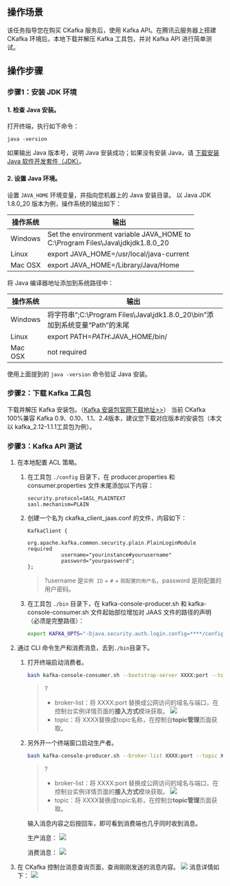 ## 操作场景

该任务指导您在购买 CKafka 服务后，使用 Kafka API。在腾讯云服务器上搭建 CKafka 环境后，本地下载并解压 Kafka 工具包，并对 Kafka API 进行简单测试。

## 操作步骤

### 步骤1：安装 JDK 环境

#### 1. 检查 Java 安装。

打开终端，执行如下命令：

```
java -version
```

如果输出 Java 版本号，说明 Java 安装成功；如果没有安装 Java，请 [下载安装 Java 软件开发套件（JDK）](http://kafka.apache.org/downloads)。


#### 2. 设置 Java 环境。

设置 `JAVA_HOME` 环境变量，并指向您机器上的 Java 安装目录。 
以 Java JDK 1.8.0_20 版本为例，操作系统的输出如下：

| 操作系统 | 输出                                                         |
| -------- | ------------------------------------------------------------ |
| Windows  | Set the environment variable JAVA_HOME to <br/>C:\Program Files\Java\jdkjdk1.8.0_20 |
| Linux    | export JAVA_HOME=/usr/local/java-current                     |
| Mac OSX  | export JAVA_HOME=/Library/Java/Home                          |

 将 Java 编译器地址添加到系统路径中：

| 操作系统 | 输出                                                         |
| -------- | ------------------------------------------------------------ |
| Windows  | 将字符串“;C:\Program Files\Java\jdk1.8.0_20\bin”添加到系统变量“Path”的末尾 |
| Linux    | export PATH=$PATH:$JAVA_HOME/bin/                            |
| Mac OSX  | not required                                                 |

 使用上面提到的 `java -version` 命令验证 Java 安装。

### 步骤2：下载 Kafka 工具包

下载并解压 Kafka 安装包。（[Kafka 安装包官网下载地址>>](http://kafka.apache.org/downloads)）
当前 CKafka 100%兼容 Kafka 0.9、0.10、1.1、2.4版本，建议您下载对应版本的安装包（本文以 kafka_2.12-1.1.1工具包为例）。

### 步骤3：Kafka API 测试

1. 在本地配置 ACL 策略。
   1. 在工具包 `./config` 目录下，在 producer.properties 和 consumer.properties 文件末尾添加以下内容：
      ```properties
      security.protocol=SASL_PLAINTEXT 
      sasl.mechanism=PLAIN
      ```
   2. 创建一个名为 ckafka_client_jaas.conf 的文件，内容如下：
      ```properties
      KafkaClient {
                 org.apache.kafka.common.security.plain.PlainLoginModule required
                 username="yourinstance#yourusername"
                 password="yourpassword";
      };
      ```
      >?username 是`实例 ID` + `#` + `刚配置的用户名`，password 是刚配置的用户密码。
   3. 在工具包 `./bin` 目录下，在 kafka-console-producer.sh 和 kafka-console-consumer.sh 文件起始部位增加对 JAAS 文件的路径的声明（必须是完整路径）：
      ```bash
      export KAFKA_OPTS="-Djava.security.auth.login.config=****/config/ckafka_client_jaas.conf"
      ```

2. 通过 CLI 命令生产和消费消息，去到`./bin`目录下。
   1. 打开终端启动消费者。
      ```bash
      bash kafka-console-consumer.sh --bootstrap-server XXXX:port --topic XXXX --consumer.config ../config/consumer.properties
      ```
      >?
      >- broker-list：将 XXXX:port 替换成公网访问的域名与端口，在控制台实例详情页面的**接入方式**模块获取。
      >  ![](https://main.qcloudimg.com/raw/c5cf200a66f6dcf627d2ca6f1c747ecf.png)
      >- topic：将 XXXX替换成topic名称，在控制台**topic管理**页面获取。
   2. 另外开一个终端窗口启动生产者。
      ``` bash
      bash kafka-console-producer.sh --broker-list XXXX:port --topic XXXX --producer.config ../config/producer.properties
      ```
      >?
      >- broker-list：将 XXXX:port 替换成公网访问的域名与端口，在控制台实例详情页面的**接入方式**模块获取。
      >  ![](https://main.qcloudimg.com/raw/c5cf200a66f6dcf627d2ca6f1c747ecf.png)
      >- topic：将 XXXX替换成topic名称，在控制台**topic管理**页面获取。

      输入消息内容之后按回车，即可看到消费端也几乎同时收到消息。

      生产消息：
      ![](https://main.qcloudimg.com/raw/c25bdccd293ea4382064b57eec08a2fe.png)

      消费消息：
      ![](https://main.qcloudimg.com/raw/22860d730e70cfbe9eb5fcbca215d5a5.png)

3. 在 CKafka 控制台消息查询页面，查询刚刚发送的消息内容。
   ![](https://main.qcloudimg.com/raw/cca4f62e86898eec49d8a9cde7ae9fa8.png)
    消息详情如下：
   ![](https://main.qcloudimg.com/raw/43b60e402b829faab71152274a097126.png)
